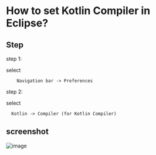 # How to set Kotlin Compiler in Eclipse?
## Step

step 1:

select
        
        Navigation bar -> Preferences 

step 2: 

select 
    
      Kotlin -> Compiler (for Kotlin Compiler)
      
## screenshot
![image](https://github.com/40843245/IDE/assets/75050655/f13e0141-6794-483c-8463-8c79b63f5f7a)
